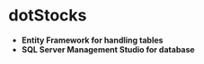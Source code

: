 # dotStocks

- **Entity Framework for handling tables**  
- **SQL Server Management Studio for database**
